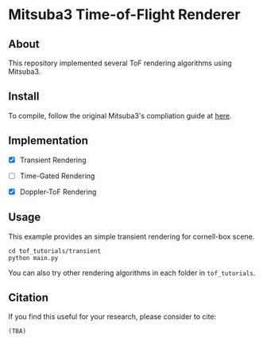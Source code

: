 Mitsuba3 Time-of-Flight Renderer
===================================
## About
This repository implemented several ToF rendering algorithms using Mitsuba3.

## Install
To compile, follow the original Mitsuba3's compliation guide at [here](https://github.com/mitsuba-renderer/mitsuba3).

## Implementation
- [x] Transient Rendering
- [ ] Time-Gated Rendering
- [x] Doppler-ToF Rendering


## Usage 
This example provides an simple transient rendering for cornell-box scene.
```
cd tof_tutorials/transient
python main.py
```
You can also try other rendering algorithms in each folder in `tof_tutorials`.

## Citation
If you find this useful for your research, please consider to cite:
```
(TBA)
```
